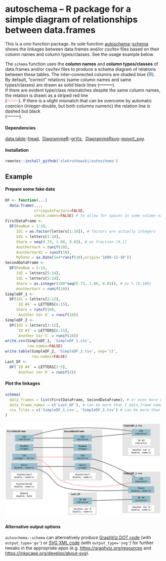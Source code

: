 autoschema – R package for a simple diagram of relationships between
data.frames
================

<!-- build this doc with: rmarkdown::render('README.Rmd') -->

This is a one-function package. Its sole function
[autoschema](https://github.com/alekrutkowski/autoschema)::[schema](https://github.com/alekrutkowski/autoschema/blob/main/schema.md)
shows the linkages between data.frames and/or csv/tsv files based on
their column names and column types/classes. See the usage example
below.

The `schema` function uses the **column names** and **column
types/classes** of data.frames and/or csv/tsv files to produce a schema
diagram of relations between these tables. The inter-connected columns
are shaded blue (<img src="blue-shade.png" height="12"/>).<br>By
default, “correct” relations (same column names and same types/classes)
are drawn as solid black lines
(<img src="black-solid.png" height="12"/>).<br>If there are evident
type/class mismatches despite the same column names, the relation is
drawn as a striped red
line<br>(<img src="red-striped.png" height="12"/>). If there is a slight
mismatch that can be overcome by automatic coercion (integer-double, but
both columns numeric) the relation line is dashed but
black<br>(<img src="black-dashed.png" height="12"/>).

#### Dependencies

[data.table](https://CRAN.R-project.org/package=data.table)::[fread](https://rdrr.io/cran/data.table/man/fread.html), 
[DiagrammeR](https://CRAN.R-project.org/package=DiagrammeR)::[grViz](https://rdrr.io/cran/DiagrammeR/man/grViz.html), 
[DiagrammeRsvg](https://CRAN.R-project.org/package=DiagrammeRsvg)::[export\_svg](https://rdrr.io/cran/DiagrammeR/man/export_svg.html).

#### Installation

``` r
remotes::install_github('alekrutkowski/autoschema')
```

## Example

#### Prepare some fake data

``` r
DF <- function(...)
  data.frame(...,
             stringsAsFactors=FALSE,
             check.names=FALSE) # to allow for spaces in some column names
FirstDataFrame <-
  DF(RowNum = 1:10,
     Id1 = as.factor(letters[1:10]), # factors are actually integers
     Id2 = letters[1:10],
     Share = seq(0.73, 1.00, 0.03), # as fraction [0,1]
     AnotherVarX = runif(10),
     AnotherVarX2 = runif(10),
     MyDate = as.Date(1e4*runif(10),origin='1899-12-30'))
SecondDataFrame <-
  DF(RowNum = 5:14,
     Id2 = letters[5:14],
     Id1 = letters[5:14],
     Share = as.integer(100*seq(0.73, 1.00, 0.03)), # as % [0,100]
     AnotherVarY = runif(10))
SimpleDF_1 <-
  DF(Id1 = letters[3:12],
     `ID #4` = LETTERS[6:15],
     Share = runif(10),
     `Another Var Q` = runif(10))
SimpleDF_2 <-
  DF(Id2 = letters[3:12],
     `ID #3` = LETTERS[6:15],
     `Another Var S` = runif(10))
write.csv(SimpleDF_1, 'SimpleDF_1.csv',
          row.names=FALSE)
write.table(SimpleDF_2, 'SimpleDF_2.tsv', sep='\t',
            row.names=FALSE)
Last_DF <-
  DF(`ID #4` = LETTERS[2:5],
     `Another Var R` = runif(4))
```

#### Plot the linkages

``` r
schema(
  data_frames = list(FirstDataFrame, SecondDataFrame), # or even more data.frames
  data_frame_names = c('Last_DF'), # can be more than 1 data.frame name
  csv_files = c('SimpleDF_1.csv', 'SimpleDF_2.tsv') # can be more than 2 files
)
```

![](plot.svg)

#### Alternative output options

`autoschema::schema` can alternatively produce [GraphViz DOT
code](https://en.wikipedia.org/wiki/DOT_(graph_description_language))
(with `output_type='gv'`) or [SVG XML
code](https://en.wikipedia.org/wiki/Scalable_Vector_Graphics#Example)
(with `output_type='svg'`) for further tweaks in the appropriate apps
(e.g. <https://graphviz.org/resources> and
<https://inkscape.org/develop/about-svg>).
